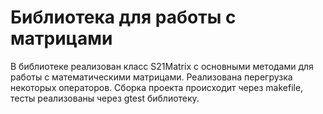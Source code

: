# Библиотека для работы с матрицами
В библиотеке реализован класс S21Matrix с основными методами для работы с математическими матрицами. Реализована перегрузка некоторых операторов. Сборка проекта происходит через makefile, тесты реализованы через gtest библиотеку.

